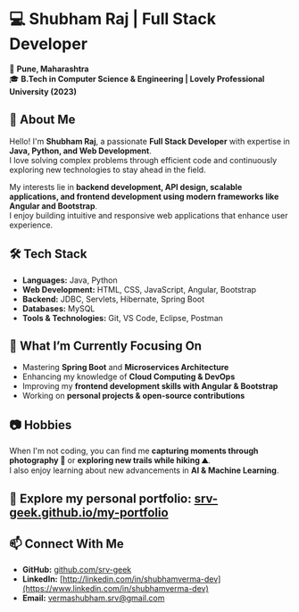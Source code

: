 # 💻 Shubham Raj | Full Stack Developer  

📍 **Pune, Maharashtra**  
🎓 **B.Tech in Computer Science & Engineering | Lovely Professional University (2023)**  

## 🚀 About Me  
Hello! I'm **Shubham Raj**, a passionate **Full Stack Developer** with expertise in **Java, Python, and Web Development**.  
I love solving complex problems through efficient code and continuously exploring new technologies to stay ahead in the field.  

My interests lie in **backend development, API design, scalable applications, and frontend development using modern frameworks like Angular and Bootstrap**.  
I enjoy building intuitive and responsive web applications that enhance user experience.  

## 🛠️ Tech Stack  
- **Languages:** Java, Python  
- **Web Development:** HTML, CSS, JavaScript, Angular, Bootstrap  
- **Backend:** JDBC, Servlets, Hibernate, Spring Boot  
- **Databases:** MySQL  
- **Tools & Technologies:** Git, VS Code, Eclipse, Postman  

## 🎯 What I’m Currently Focusing On  
- Mastering **Spring Boot** and **Microservices Architecture**  
- Enhancing my knowledge of **Cloud Computing & DevOps**  
- Improving my **frontend development skills with Angular & Bootstrap**  
- Working on **personal projects & open-source contributions**  

## 📷 Hobbies  
When I'm not coding, you can find me **capturing moments through photography 📸** or **exploring new trails while hiking ⛰️**.  
I also enjoy learning about new advancements in **AI & Machine Learning**.  

## 🚀 Explore my personal portfolio: [srv-geek.github.io/my-portfolio](https://srv-geek.github.io/my-portfolio)

## 📫 Connect With Me  
- **GitHub:** [github.com/srv-geek](https://github.com/srv-geek)  
- **LinkedIn:** [http://linkedin.com/in/shubhamverma-dev](https://www.linkedin.com/in/shubhamverma-dev)   
- **Email:** vermashubham.srv@gmail.com  
